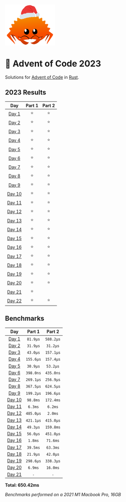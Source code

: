 <img src="./.assets/christmas_ferris.png" width="164">

# 🎄 Advent of Code 2023

Solutions for [Advent of Code](https://adventofcode.com/) in [Rust](https://www.rust-lang.org/).

<!--- advent_readme_stars table --->
## 2023 Results

| Day | Part 1 | Part 2 |
| :---: | :---: | :---: |
| [Day 1](https://adventofcode.com/2023/day/1) | ⭐ | ⭐ |
| [Day 2](https://adventofcode.com/2023/day/2) | ⭐ | ⭐ |
| [Day 3](https://adventofcode.com/2023/day/3) | ⭐ | ⭐ |
| [Day 4](https://adventofcode.com/2023/day/4) | ⭐ | ⭐ |
| [Day 5](https://adventofcode.com/2023/day/5) | ⭐ | ⭐ |
| [Day 6](https://adventofcode.com/2023/day/6) | ⭐ | ⭐ |
| [Day 7](https://adventofcode.com/2023/day/7) | ⭐ | ⭐ |
| [Day 8](https://adventofcode.com/2023/day/8) | ⭐ | ⭐ |
| [Day 9](https://adventofcode.com/2023/day/9) | ⭐ | ⭐ |
| [Day 10](https://adventofcode.com/2023/day/10) | ⭐ | ⭐ |
| [Day 11](https://adventofcode.com/2023/day/11) | ⭐ | ⭐ |
| [Day 12](https://adventofcode.com/2023/day/12) | ⭐ | ⭐ |
| [Day 13](https://adventofcode.com/2023/day/13) | ⭐ | ⭐ |
| [Day 14](https://adventofcode.com/2023/day/14) | ⭐ | ⭐ |
| [Day 15](https://adventofcode.com/2023/day/15) | ⭐ | ⭐ |
| [Day 16](https://adventofcode.com/2023/day/16) | ⭐ | ⭐ |
| [Day 17](https://adventofcode.com/2023/day/17) | ⭐ | ⭐ |
| [Day 18](https://adventofcode.com/2023/day/18) | ⭐ | ⭐ |
| [Day 19](https://adventofcode.com/2023/day/19) | ⭐ | ⭐ |
| [Day 20](https://adventofcode.com/2023/day/20) | ⭐ | ⭐ |
| [Day 21](https://adventofcode.com/2023/day/21) | ⭐ |   |
| [Day 22](https://adventofcode.com/2023/day/22) | ⭐ | ⭐ |
<!--- advent_readme_stars table --->

<!--- benchmarking table --->
## Benchmarks

| Day | Part 1 | Part 2 |
| :---: | :---: | :---:  |
| [Day 1](./src/bin/01.rs) | `81.9µs` | `588.2µs` |
| [Day 2](./src/bin/02.rs) | `31.9µs` | `31.2µs` |
| [Day 3](./src/bin/03.rs) | `43.0µs` | `157.1µs` |
| [Day 4](./src/bin/04.rs) | `155.6µs` | `157.4µs` |
| [Day 5](./src/bin/05.rs) | `30.9µs` | `53.2µs` |
| [Day 6](./src/bin/06.rs) | `398.0ns` | `435.0ns` |
| [Day 7](./src/bin/07.rs) | `269.1µs` | `256.9µs` |
| [Day 8](./src/bin/08.rs) | `367.5µs` | `624.5µs` |
| [Day 9](./src/bin/09.rs) | `199.2µs` | `196.6µs` |
| [Day 10](./src/bin/10.rs) | `98.8ms` | `172.4ms` |
| [Day 11](./src/bin/11.rs) | `6.3ms` | `6.2ms` |
| [Day 12](./src/bin/12.rs) | `485.0µs` | `2.0ms` |
| [Day 13](./src/bin/13.rs) | `421.1µs` | `415.0µs` |
| [Day 14](./src/bin/14.rs) | `49.3µs` | `159.8ms` |
| [Day 15](./src/bin/15.rs) | `56.0µs` | `451.0µs` |
| [Day 16](./src/bin/16.rs) | `1.8ms` | `71.6ms` |
| [Day 17](./src/bin/17.rs) | `39.5ms` | `63.3ms` |
| [Day 18](./src/bin/18.rs) | `21.9µs` | `42.0µs` |
| [Day 19](./src/bin/19.rs) | `298.6µs` | `338.3µs` |
| [Day 20](./src/bin/20.rs) | `6.9ms` | `16.0ms` |
| [Day 21](./src/bin/21.rs) | `-` | `-` |

**Total: 650.42ms**
<!--- benchmarking table --->
*Benchmarks performed on a 2021 M1 Macbook Pro, 16GB*
